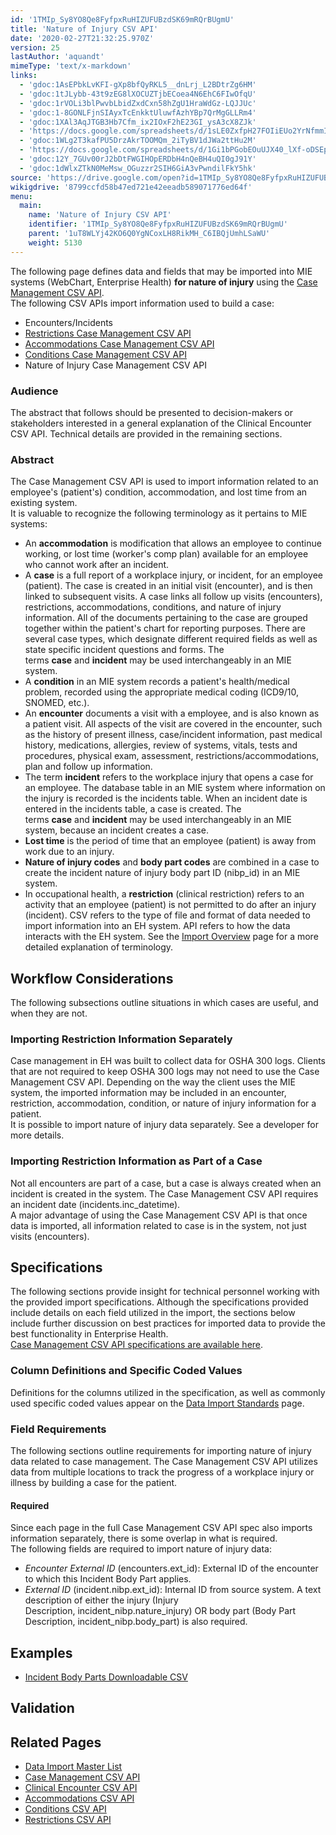 ```yaml
---
id: '1TMIp_Sy8YO8Qe8FyfpxRuHIZUFUBzdSK69mRQrBUgmU'
title: 'Nature of Injury CSV API'
date: '2020-02-27T21:32:25.970Z'
version: 25
lastAuthor: 'aquandt'
mimeType: 'text/x-markdown'
links:
  - 'gdoc:1AsEPbkLvKFI-gXp8bfQyRKL5__dnLrj_L2BDtrZg6HM'
  - 'gdoc:1tJLybb-43t9zEG8lXOCUZTjbECoea4N6EhC6FIwOfqU'
  - 'gdoc:1rVOLi3blPwvbLbidZxdCxn58hZgU1HraWdGz-LQJJUc'
  - 'gdoc:1-8GONLFjnSIAyxTcEnkktUluwfAzhYBp7QrMgGLLRm4'
  - 'gdoc:1XAl3AqJTGB3Hb7Cfm_ix2IOxF2hE23GI_ysA3cX8ZJk'
  - 'https://docs.google.com/spreadsheets/d/1sLE0ZxfpH27FOIiEUo2YrNfmmI7L-6MWS1aTJu7sVHM/edit#gid=1683353759%7CThe'
  - 'gdoc:1WLg2T3kafPU5DrzAkrTOOMQm_2iTyBV1dJWa2ttHu2M'
  - 'https://docs.google.com/spreadsheets/d/1Gi1bPGobEOuUJX40_lXf-oDSEpriLBUXyeJACUy7DaQ/pub?gid=1488916786&single=true&output=csv'
  - 'gdoc:12Y_7GUv00rJ2bDtFWGIHOpERDbH4nQeBH4uQI0gJ91Y'
  - 'gdoc:1dWlxZTkN0MeMsw_OGuzzr2SIH6GiA3vPwndilFkY5hk'
source: 'https://drive.google.com/open?id=1TMIp_Sy8YO8Qe8FyfpxRuHIZUFUBzdSK69mRQrBUgmU'
wikigdrive: '8799ccfd58b47ed721e42eeadb589071776ed64f'
menu:
  main:
    name: 'Nature of Injury CSV API'
    identifier: '1TMIp_Sy8YO8Qe8FyfpxRuHIZUFUBzdSK69mRQrBUgmU'
    parent: '1uT8WLYj42KO6Q0YgNCoxLH8RikMH_C6IBQjUmhLSaWU'
    weight: 5130
---
```

The following page defines data and fields that may be imported into MIE systems (WebChart, Enterprise Health) **for nature of injury** using the [Case Management CSV API](gdoc:1AsEPbkLvKFI-gXp8bfQyRKL5__dnLrj_L2BDtrZg6HM).  
The following CSV APIs import information used to build a case:
* Encounters/Incidents
* [Restrictions Case Management CSV API](gdoc:1tJLybb-43t9zEG8lXOCUZTjbECoea4N6EhC6FIwOfqU)
* [Accommodations Case Management CSV API](gdoc:1rVOLi3blPwvbLbidZxdCxn58hZgU1HraWdGz-LQJJUc)
* [Conditions Case Management CSV API](gdoc:1-8GONLFjnSIAyxTcEnkktUluwfAzhYBp7QrMgGLLRm4)
* Nature of Injury Case Management CSV API

  
### **Audience**  
  
The abstract that follows should be presented to decision-makers or stakeholders interested in a general explanation of the Clinical Encounter CSV API. Technical details are provided in the remaining sections.

  
### **Abstract**  
  
The Case Management CSV API is used to import information related to an employee's (patient's) condition, accommodation, and lost time from an existing system.  
It is valuable to recognize the following terminology as it pertains to MIE systems:
* An <strong>accommodation</strong> is modification that allows an employee to continue working, or lost time (worker's comp plan) available for an employee who cannot work after an incident.
* A <strong>case</strong> is a full report of a workplace injury, or incident, for an employee (patient). The case is created in an initial visit (encounter), and is then linked to subsequent visits. A case links all follow up visits (encounters), restrictions, accommodations, conditions, and nature of injury information. All of the documents pertaining to the case are grouped together within the patient's chart for reporting purposes. There are several case types, which designate different required fields as well as state specific incident questions and forms. The terms <strong>case</strong> and <strong>incident</strong> may be used interchangeably in an MIE system.
* A <strong>condition</strong> in an MIE system records a patient's health/medical problem, recorded using the appropriate medical coding (ICD9/10, SNOMED, etc.).
* An <strong>encounter</strong> documents a visit with a employee, and is also known as a patient visit. All aspects of the visit are covered in the encounter, such as the history of present illness, case/incident information, past medical history, medications, allergies, review of systems, vitals, tests and procedures, physical exam, assessment, restrictions/accommodations, plan and follow up information.
* The term <strong>incident</strong> refers to the workplace injury that opens a case for an employee. The database table in an MIE system where information on the injury is recorded is the incidents table. When an incident date is entered in the incidents table, a case is created. The terms <strong>case</strong> and <strong>incident</strong> may be used interchangeably in an MIE system, because an incident creates a case.
* <strong>Lost time</strong> is the period of time that an employee (patient) is away from work due to an injury.
* <strong>Nature of injury codes</strong> and <strong>body part codes</strong> are combined in a case to create the incident nature of injury body part ID (nibp_id) in an MIE system.
* In occupational health, a <strong>restriction</strong> (clinical restriction) refers to an activity that an employee (patient) is not permitted to do after an injury (incident).
CSV refers to the type of file and format of data needed to import information into an EH system. API refers to how the data interacts with the EH system. See the [Import Overview](gdoc:1XAl3AqJTGB3Hb7Cfm_ix2IOxF2hE23GI_ysA3cX8ZJk) page for a more detailed explanation of terminology.

  
## **Workflow Considerations**  
  
The following subsections outline situations in which cases are useful, and when they are not.

  
### **Importing Restriction Information Separately**  
  
Case management in EH was built to collect data for OSHA 300 logs. Clients that are not required to keep OSHA 300 logs may not need to use the Case Management CSV API. Depending on the way the client uses the MIE system, the imported information may be included in an encounter, restriction, accommodation, condition, or nature of injury information for a patient.  
It is possible to import nature of injury data separately. See a developer for more details.

  
### **Importing Restriction Information as Part of a Case**  
  
Not all encounters are part of a case, but a case is always created when an incident is created in the system. The Case Management CSV API requires an incident date (incidents.inc_datetime).  
A major advantage of using the Case Management CSV API is that once data is imported, all information related to case is in the system, not just visits (encounters).

  
## **Specifications**  
  
The following sections provide insight for technical personnel working with the provided import specifications. Although the specifications provided include details on each field utilized in the import, the sections below include further discussion on best practices for imported data to provide the best functionality in Enterprise Health.  
[Case Management CSV API specifications are available here](https://docs.google.com/spreadsheets/d/1sLE0ZxfpH27FOIiEUo2YrNfmmI7L-6MWS1aTJu7sVHM/edit#gid=1683353759%7CThe).

  
### **Column Definitions and Specific Coded Values**  
  
Definitions for the columns utilized in the specification, as well as commonly used specific coded values appear on the [Data Import Standards](gdoc:1WLg2T3kafPU5DrzAkrTOOMQm_2iTyBV1dJWa2ttHu2M) page.

  
### **Field Requirements**  
  
The following sections outline requirements for importing nature of injury data related to case management. The Case Management CSV API utilizes data from multiple locations to track the progress of a workplace injury or illness by building a case for the patient.

  
#### **Required**  
  
Since each page in the full Case Management CSV API spec also imports information separately, there is some overlap in what is required.  
The following fields are required to import nature of injury data:
* <em>Encounter External ID</em> (encounters.ext_id): External ID of the encounter to which this Incident Body Part applies.
* <em>External ID</em> (incident.nibp.ext_id): Internal ID from source system.
A text description of either the injury (Injury Description, incident_nibp.nature_injury) OR body part (Body Part Description, incident_nibp.body_part) is also required.

  
## **Examples**  

* [Incident Body Parts Downloadable CSV](https://docs.google.com/spreadsheets/d/1Gi1bPGobEOuUJX40_lXf-oDSEpriLBUXyeJACUy7DaQ/pub?gid=1488916786&single=true&output=csv)

  
## **Validation**  


  
## **Related Pages**  

* [Data Import Master List](gdoc:12Y_7GUv00rJ2bDtFWGIHOpERDbH4nQeBH4uQI0gJ91Y)
* [Case Management CSV API](gdoc:1AsEPbkLvKFI-gXp8bfQyRKL5__dnLrj_L2BDtrZg6HM)
* [Clinical Encounter CSV API](gdoc:1dWlxZTkN0MeMsw_OGuzzr2SIH6GiA3vPwndilFkY5hk)
* [Accommodations CSV API](gdoc:1rVOLi3blPwvbLbidZxdCxn58hZgU1HraWdGz-LQJJUc)
* [Conditions CSV API](gdoc:1-8GONLFjnSIAyxTcEnkktUluwfAzhYBp7QrMgGLLRm4)
* [Restrictions CSV API](gdoc:1tJLybb-43t9zEG8lXOCUZTjbECoea4N6EhC6FIwOfqU)
